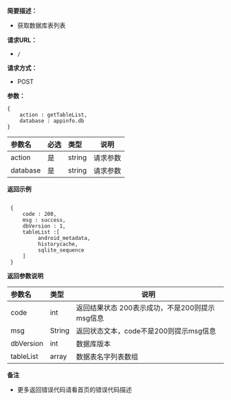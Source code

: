 **简要描述：**

- 获取数据库表列表 

**请求URL：**
- ` / `

**请求方式：**
- POST

**参数：**


 ```
 {
     action : getTableList,
     database : appinfo.db
 }

 ```



|参数名|必选|类型|说明|
|:----    |:---|:----- |-----   |
|action |是  |string |请求参数|
|database |是  |string | 请求参数    |


 **返回示例**

```

 {
     code : 200,
     msg : success,
     dbVersion : 1,
     tableList :[
          android_metadata,
          historycache,
          sqlite_sequence
     ]
 }

```

 **返回参数说明**

|参数名|类型|说明|
|:-----  |:-----|-----                           |
|code |int   |返回结果状态 200表示成功，不是200则提示msg信息  |
|msg |String   |返回状态文本，code不是200则提示msg信息  |
|dbVersion |int   |数据库版本  |
|tableList |array   |数据表名字列表数组  |

 **备注**

- 更多返回错误代码请看首页的错误代码描述


